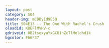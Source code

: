 ```yaml
---
layout: post 
category: S04 
header-img: mCDBy1d9E5Q 
title: S04E13 -- The One With Rachel's Crush 
oloadid: K8EFlMVHV-c 
gdriveid: 0B2tsexyaYxGCU1hZcTlMeldhd1k 
bgcolor: F66F37
--- 
```

<!--more--> 
